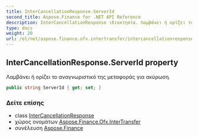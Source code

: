 ```yaml
---
title: InterCancellationResponse.ServerId
second_title: Aspose.Finance for .NET API Reference
description: InterCancellationResponse ιδιοκτησία. Λαμβάνει ή ορίζει το αναγνωριστικό της μεταφοράς για ακύρωση.
type: docs
weight: 20
url: /el/net/aspose.finance.ofx.intertransfer/intercancellationresponse/serverid/
---
```

## InterCancellationResponse.ServerId property

Λαμβάνει ή ορίζει το αναγνωριστικό της μεταφοράς για ακύρωση.

```csharp
public string ServerId { get; set; }
```

### Δείτε επίσης

* class [InterCancellationResponse](../)
* χώρος ονομάτων [Aspose.Finance.Ofx.InterTransfer](../../intercancellationresponse/)
* συνέλευση [Aspose.Finance](../../../)



